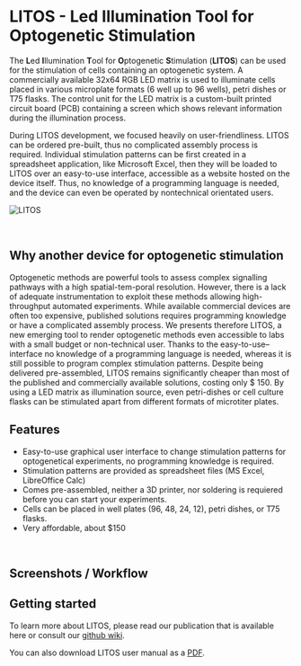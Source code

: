 # LITOS - **L**ed **I**llumination **T**ool for **O**ptogenetic **S**timulation

The **L**ed **I**llumination **T**ool for **O**ptogenetic **S**timulation (**LITOS**) can be used for the stimulation of cells containing an optogenetic system. A commercially available 32x64 RGB LED matrix is used to illuminate cells placed in various microplate formats (6 well up to 96 wells), petri dishes or T75 flasks. The control unit for the LED matrix is a custom-built printed circuit board (PCB) containing a screen which shows relevant information during the illumination process. 

During LITOS development, we focused heavily on user-friendliness. LITOS can be ordered pre-built, thus no complicated assembly process is required. Individual stimulation patterns can be first created in a spreadsheet application, like Microsoft Excel, then they will be loaded to LITOS over an easy-to-use interface, accessible as a website hosted on the device itself. Thus, no knowledge of a programming language is needed, and the device can even be operated by nontechnical orientated users. 

![LITOS](https://github.com/CatTurbo/LITOS/blob/master/images/litos_running.jpg)

<br>

## Why another device for optogenetic stimulation
Optogenetic methods are powerful tools to assess complex signalling pathways with a high spatial-tem-poral resolution. However, there is a lack of adequate instrumentation to exploit these methods allowing high-throughput automated experiments. While available commercial devices are often too expensive, published solutions requires programming knowledge or have a complicated assembly process. We presents therefore LITOS, a new emerging tool to render optogenetic methods even accessible to labs with a small budget or non-technical user. Thanks to the easy-to-use–interface no knowledge of a programming language is needed, whereas it is still possible to program complex stimulation patterns. Despite being delivered pre-assembled, LITOS remains significantly cheaper than most of the published and commercially available solutions, costing only $ 150. By using a LED matrix as illumination source, even petri-dishes or cell culture flasks can be stimulated apart from different formats of microtiter plates.

## Features 
- Easy-to-use graphical user interface to change stimulation patterns for optogenetical experiments, no programming knowledge is required. 
- Stimulation patterns are provided as spreadsheet files (MS Excel, LibreOffice Calc)
- Comes pre-assembled, neither a 3D printer, nor soldering is requiered before you can start your experiments. 
- Cells can be placed in well plates (96, 48, 24, 12), petri dishes, or T75 flasks. 
- Very affordable, about $150

<br>

## Screenshots / Workflow



## Getting started

To learn more about LITOS, please read our publication that is available here or consult our [github wiki](https://github.com/CatTurbo/LITOS/wiki). 

You can also download LITOS user manual as a [PDF](https://github.com/CatTurbo/LITOS/blob/master/LITOS_User_manual.pdf). 

<br>
 